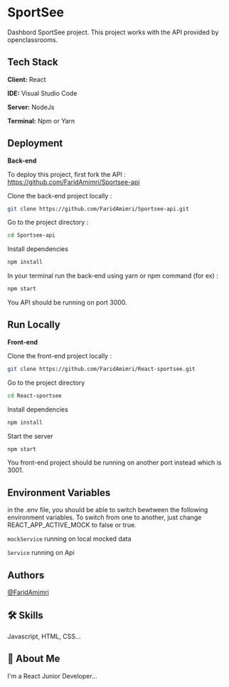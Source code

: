 
# SportSee

Dashbord SportSee project.
This project works with the API provided by openclassrooms.


## Tech Stack

**Client:** React

**IDE:** Visual Studio Code

**Server:** NodeJs

**Terminal:** Npm or Yarn

## Deployment
**Back-end**

To deploy this project, first fork
the API :
https://github.com/FaridAmimri/Sportsee-api

Clone the back-end project locally : 
```bash
git clone https://github.com/FaridAmimri/Sportsee-api.git
```

Go to the project directory :
```bash
cd Sportsee-api
```

Install dependencies 

```bash
npm install
```

In your terminal run the back-end using yarn or npm command (for ex) :
```bash
npm start
```
You API should be running on port 3000.

## Run Locally
**Front-end**

Clone the front-end project locally :

```bash
git clone https://github.com/FaridAmimri/React-sportsee.git
```

Go to the project directory

```bash
cd React-sportsee
```

Install dependencies

```bash
npm install
```

Start the server

```bash
npm start
```

You front-end project should be running on another port instead which is 3001.

## Environment Variables

in the .env file, you should be able to switch bewtween the following environment variables.
To switch from one to another, just change REACT_APP_ACTIVE_MOCK to false or true.

`mockService` running on local mocked data

`Service` running on Api


## Authors

[@FaridAmimri](https://github.com/FaridAmimri)


## 🛠 Skills
Javascript, HTML, CSS...


## 🚀 About Me
I'm a React Junior Developer...

